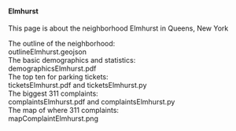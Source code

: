 <h4> Elmhurst </h4>
<p> This page is about the neighborhood Elmhurst in Queens, New York </p>

The outline of the neighborhood: <br /> outlineElmhurst.geojson <br />
The basic demographics and statistics:<br /> demographicsElmhurst.pdf <br />
The top ten for parking tickets: <br />ticketsElmhurst.pdf and ticketsElmhurst.py <br />
The biggest 311 complaints: <br />complaintsElmhurst.pdf and complaintsElmhurst.py <br />
The map of where 311 complaints: <br />mapComplaintElmhurst.png 

